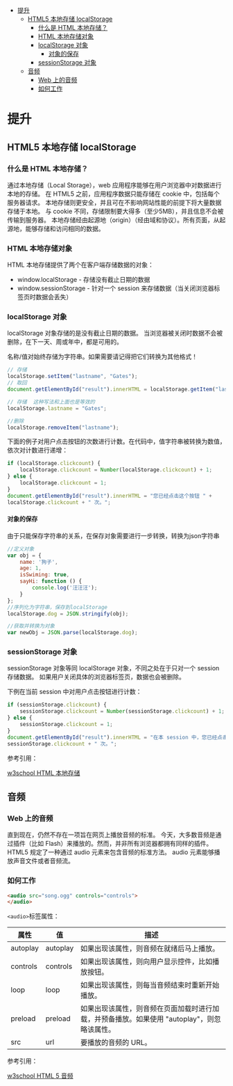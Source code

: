 <!-- TOC -->

- [提升](#提升)
    - [HTML5 本地存储 localStorage](#html5-本地存储-localstorage)
        - [什么是 HTML 本地存储？](#什么是-html-本地存储)
        - [HTML 本地存储对象](#html-本地存储对象)
        - [localStorage 对象](#localstorage-对象)
            - [对象的保存](#对象的保存)
        - [sessionStorage 对象](#sessionstorage-对象)
    - [音频](#音频)
        - [Web 上的音频](#web-上的音频)
        - [如何工作](#如何工作)

<!-- /TOC -->
# 提升
## HTML5 本地存储 localStorage
### 什么是 HTML 本地存储？
通过本地存储（Local Storage），web 应用程序能够在用户浏览器中对数据进行本地的存储。
在 HTML5 之前，应用程序数据只能存储在 cookie 中，包括每个服务器请求。
本地存储则更安全，并且可在不影响网站性能的前提下将大量数据存储于本地。
与 cookie 不同，存储限制要大得多（至少5MB），并且信息不会被传输到服务器。
本地存储经由起源地（origin）（经由域和协议）。所有页面，从起源地，能够存储和访问相同的数据。

### HTML 本地存储对象
HTML 本地存储提供了两个在客户端存储数据的对象：
* window.localStorage - 存储没有截止日期的数据
* window.sessionStorage - 针对一个 session 来存储数据（当关闭浏览器标签页时数据会丢失）

### localStorage 对象
localStorage 对象存储的是没有截止日期的数据。
当浏览器被关闭时数据不会被删除，在下一天、周或年中，都是可用的。

名称/值对始终存储为字符串。如果需要请记得把它们转换为其他格式！

```js
// 存储
localStorage.setItem("lastname", "Gates");
// 取回
document.getElementById("result").innerHTML = localStorage.getItem("lastname");

// 存储  这种写法和上面也是等效的
localStorage.lastname = "Gates";

//删除
localStorage.removeItem("lastname");
```

下面的例子对用户点击按钮的次数进行计数。在代码中，值字符串被转换为数值，依次对计数进行递增：
```js
if (localStorage.clickcount) {
    localStorage.clickcount = Number(localStorage.clickcount) + 1;
} else {
    localStorage.clickcount = 1;
}
document.getElementById("result").innerHTML = "您已经点击这个按钮 " +
localStorage.clickcount + " 次。";
```

#### 对象的保存
由于只能保存字符串的关系，在保存对象需要进行一步转换，转换为json字符串
```js
//定义对象
var obj = {
    name: '狗子',
    age: 1,
    isSwiming: true,
    sayHi: function () {
        console.log('汪汪汪');
    }
};
//序列化为字符串，保存到localStorage
localStorage.dog = JSON.stringify(obj);

//获取并转换为对象
var newObj = JSON.parse(localStorage.dog);
```

### sessionStorage 对象
sessionStorage 对象等同 localStorage 对象，不同之处在于只对一个 session 存储数据。
如果用户关闭具体的浏览器标签页，数据也会被删除。

下例在当前 session 中对用户点击按钮进行计数：
```js
if (sessionStorage.clickcount) {
    sessionStorage.clickcount = Number(sessionStorage.clickcount) + 1;
} else {
    sessionStorage.clickcount = 1;
}
document.getElementById("result").innerHTML = "在本 session 中，您已经点击这个按钮 " +
sessionStorage.clickcount + " 次。";
```

参考引用：

[w3school HTML 本地存储](http://www.w3school.com.cn/html/html5_webstorage.asp)

## 音频
### Web 上的音频
直到现在，仍然不存在一项旨在网页上播放音频的标准。
今天，大多数音频是通过插件（比如 Flash）来播放的。然而，并非所有浏览器都拥有同样的插件。
HTML5 规定了一种通过 audio 元素来包含音频的标准方法。
audio 元素能够播放声音文件或者音频流。

### 如何工作
```html
<audio src="song.ogg" controls="controls">
</audio>
```

`<audio>`标签属性：

属性 | 值 | 描述
---|---|---
autoplay | autoplay | 如果出现该属性，则音频在就绪后马上播放。
controls | controls | 如果出现该属性，则向用户显示控件，比如播放按钮。
loop | loop | 如果出现该属性，则每当音频结束时重新开始播放。
preload | preload | 如果出现该属性，则音频在页面加载时进行加载，并预备播放。如果使用 "autoplay"，则忽略该属性。
src | url | 要播放的音频的 URL。


参考引用：

[w3school HTML 5 音频](http://www.w3school.com.cn/html5/html_5_audio.asp)